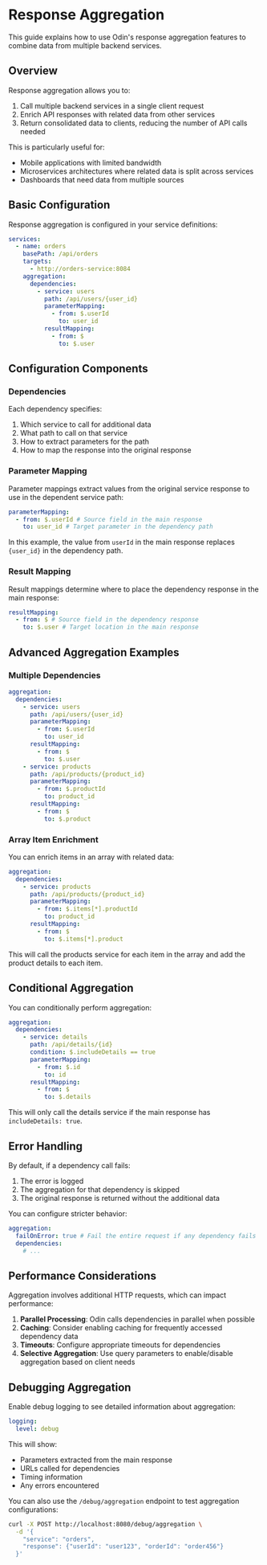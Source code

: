 # Response Aggregation

This guide explains how to use Odin's response aggregation features to combine data from multiple backend services.

## Overview

Response aggregation allows you to:

1. Call multiple backend services in a single client request
2. Enrich API responses with related data from other services
3. Return consolidated data to clients, reducing the number of API calls needed

This is particularly useful for:

- Mobile applications with limited bandwidth
- Microservices architectures where related data is split across services
- Dashboards that need data from multiple sources

## Basic Configuration

Response aggregation is configured in your service definitions:

```yaml
services:
  - name: orders
    basePath: /api/orders
    targets:
      - http://orders-service:8084
    aggregation:
      dependencies:
        - service: users
          path: /api/users/{user_id}
          parameterMapping:
            - from: $.userId
              to: user_id
          resultMapping:
            - from: $
              to: $.user
```

## Configuration Components

### Dependencies

Each dependency specifies:

1. Which service to call for additional data
2. What path to call on that service
3. How to extract parameters for the path
4. How to map the response into the original response

### Parameter Mapping

Parameter mappings extract values from the original service response to use in the dependent service path:

```yaml
parameterMapping:
  - from: $.userId # Source field in the main response
    to: user_id # Target parameter in the dependency path
```

In this example, the value from `userId` in the main response replaces `{user_id}` in the dependency path.

### Result Mapping

Result mappings determine where to place the dependency response in the main response:

```yaml
resultMapping:
  - from: $ # Source field in the dependency response
    to: $.user # Target location in the main response
```

## Advanced Aggregation Examples

### Multiple Dependencies

```yaml
aggregation:
  dependencies:
    - service: users
      path: /api/users/{user_id}
      parameterMapping:
        - from: $.userId
          to: user_id
      resultMapping:
        - from: $
          to: $.user
    - service: products
      path: /api/products/{product_id}
      parameterMapping:
        - from: $.productId
          to: product_id
      resultMapping:
        - from: $
          to: $.product
```

### Array Item Enrichment

You can enrich items in an array with related data:

```yaml
aggregation:
  dependencies:
    - service: products
      path: /api/products/{product_id}
      parameterMapping:
        - from: $.items[*].productId
          to: product_id
      resultMapping:
        - from: $
          to: $.items[*].product
```

This will call the products service for each item in the array and add the product details to each item.

## Conditional Aggregation

You can conditionally perform aggregation:

```yaml
aggregation:
  dependencies:
    - service: details
      path: /api/details/{id}
      condition: $.includeDetails == true
      parameterMapping:
        - from: $.id
          to: id
      resultMapping:
        - from: $
          to: $.details
```

This will only call the details service if the main response has `includeDetails: true`.

## Error Handling

By default, if a dependency call fails:

1. The error is logged
2. The aggregation for that dependency is skipped
3. The original response is returned without the additional data

You can configure stricter behavior:

```yaml
aggregation:
  failOnError: true # Fail the entire request if any dependency fails
  dependencies:
    # ...
```

## Performance Considerations

Aggregation involves additional HTTP requests, which can impact performance:

1. **Parallel Processing**: Odin calls dependencies in parallel when possible
2. **Caching**: Consider enabling caching for frequently accessed dependency data
3. **Timeouts**: Configure appropriate timeouts for dependencies
4. **Selective Aggregation**: Use query parameters to enable/disable aggregation based on client needs

## Debugging Aggregation

Enable debug logging to see detailed information about aggregation:

```yaml
logging:
  level: debug
```

This will show:

- Parameters extracted from the main response
- URLs called for dependencies
- Timing information
- Any errors encountered

You can also use the `/debug/aggregation` endpoint to test aggregation configurations:

```bash
curl -X POST http://localhost:8080/debug/aggregation \
  -d '{
    "service": "orders",
    "response": {"userId": "user123", "orderId": "order456"}
  }'
```
